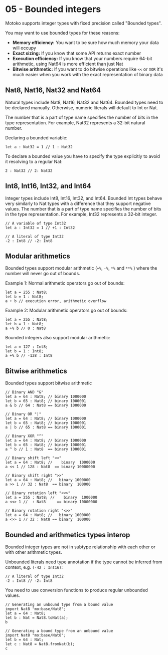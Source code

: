 # 05 - Bounded integers

Motoko supports integer types with fixed precision called "Bounded types".

You may want to use bounded types for these reasons:

- **Memory efficiency:** You want to be sure how much memory your data will occupy
- **Exact sizing:** If you know that some API returns exact number
- **Execution efficiency:** If you know that your numbers require 64-bit arithmetic, using Nat64 is more efficient than
  just Nat
- **Bitwise arithmetic:** If you want to do bitwise operations like `<<` or `XOR` it's much easier when you work with
  the exact representation of binary data

## Nat8, Nat16, Nat32 and Nat64

Natural types include Nat8, Nat16, Nat32 and Nat64. Bounded types need to be declared manually. Otherwise, numeric
literals will default to Int or Nat.

The number that is a part of type name specifies the number of bits in the type representation. For example, Nat32
represents a 32-bit natural number.

Declaring a bounded variable:

```motoko
let a : Nat32 = 1 // 1 : Nat32
```

To declare a bounded value you have to specify the type explicitly
to avoid it resolving to a regular Nat:

```motoko
2 : Nat32 // 2: Nat32
```

## Int8, Int16, Int32, and Int64

Integer types include Int8, Int16, Int32, and Int64. Bounded Int types behave very similarly to Nat types with a
difference that they support negative values.
The number that is a part of type name specifies the number of bits in the type representation. For example, Int32
represents a 32-bit integer.

```motoko
// A variable of type Int32
let a : Int32 = 1 // +1 : Int32
```

```motoko
// A literal of type Int32
-2 : Int8 // -2: Int8
```

## Modular arithmetics

Bounded types support modular arithmetic (`+%`, `-%`, `*%` and `**%` ) where the number will never go out of bounds.

Example 1: Normal arithmetic operators go out of bounds:

```motoko
let a = 255 : Nat8;
let b = 1 : Nat8;
a + b // execution error, arithmetic overflow
```

Example 2: Modular arithmetic operators go out of bounds:

```motoko
let a = 255 : Nat8;
let b = 1 : Nat8;
a +% b // 0 : Nat8
```

Bounded integers also support modular arithmetic:

```motoko
let a = 127 : Int8;
let b = 1 : Int8;
a +% b // -128 : Int8
```

## Bitwise arithmetics

Bounded types support bitwise arithmetic

```motoko
// Binary AND "&"
let a = 64 : Nat8; // binary 1000000
let b = 65 : Nat8; // binary 1000001
a & b // 64 : Nat8 == binary 1000000 
```

```motoko
// Binary OR "|"
let a = 64 : Nat8; // binary 1000000
let b = 65 : Nat8; // binary 1000001
a | b // 65 : Nat8 == binary 1000001 
```

```motoko
// Binary XOR "^"
let a = 64 : Nat8; // binary 1000000
let b = 65 : Nat8; // binary 1000001
a ^ b // 1 : Nat8  == binary 1000001
```

```motoko
// Binary shift left "<<"
let a = 64 : Nat8; //    binary  1000000
a << 1 // 128 : Nat8  == binary 10000000
```

```motoko
// Binary shift right ">>"
let a = 64 : Nat8; //   binary 1000000
a >> 1 // 32 : Nat8  == binary  100000
```

```motoko
// Binary rotation left "<<>"
let a = 255 : Nat8; //    binary  1000000
a <<> 1 //  : Nat8     == binary 10000000
```

```motoko
// Binary rotation right "<>>"
let a = 64 : Nat8; //   binary 1000000
a <>> 1 // 32 : Nat8 == binary  100000
```

## Bounded and arithmetics types interop

Bounded integer types are not in subtype relationship with each other or with other arithmetic types.

Unbounded literals need type annotation if the type cannot be inferred from context, e.g. `(-42 : Int16)`:

```motoko
// A literal of type Int32
-2 : Int8 // -2: Int8
```

You need to use conversion functions to produce regular unbounded values.

```motoko
// Generating an unbound type from a bound value
import Nat8 "mo:base/Nat8";
let a = 64 : Nat8;
let b : Nat = Nat8.toNat(a);
b
```

```motoko
// Generating a bound type from an unbound value
import Nat8 "mo:base/Nat8";
let b = 64 : Nat;
let c : Nat8 = Nat8.fromNat(b);
c
```
